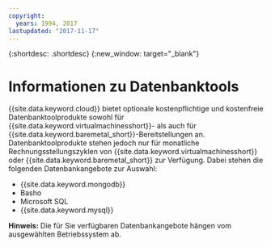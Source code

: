 ```yaml
---
copyright:
  years: 1994, 2017
lastupdated: "2017-11-17"
---
```


{:shortdesc: .shortdesc}
{:new_window: target="_blank"}

# Informationen zu Datenbanktools

{{site.data.keyword.cloud}} bietet optionale kostenpflichtige und kostenfreie Datenbanktoolprodukte sowohl für {{site.data.keyword.virtualmachinesshort}}- als auch für {{site.data.keyword.baremetal_short}}-Bereitstellungen an. Datenbanktoolprodukte stehen jedoch nur für monatliche Rechnungsstellungszyklen von {{site.data.keyword.virtualmachinesshort}} oder {{site.data.keyword.baremetal_short}} zur Verfügung. Dabei stehen die folgenden Datenbankangebote zur Auswahl:

* {{site.data.keyword.mongodb}}
* Basho
* Microsoft SQL
* {{site.data.keyword.mysql}}

**Hinweis:** Die für Sie verfügbaren Datenbankangebote hängen vom ausgewählten Betriebssystem ab.


